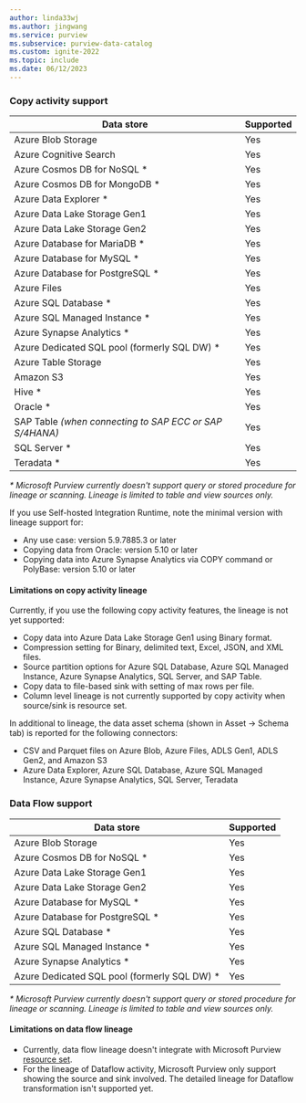 ```yaml
---
author: linda33wj
ms.author: jingwang
ms.service: purview
ms.subservice: purview-data-catalog
ms.custom: ignite-2022
ms.topic: include
ms.date: 06/12/2023
---
```


### Copy activity support

| Data store | Supported | 
| ------------------- | ------------------- | 
| Azure Blob Storage | Yes |
| Azure Cognitive Search | Yes | 
| Azure Cosmos DB for NoSQL \* | Yes | 
| Azure Cosmos DB for MongoDB \* | Yes |
| Azure Data Explorer \* | Yes | 
| Azure Data Lake Storage Gen1 | Yes | 
| Azure Data Lake Storage Gen2 | Yes | 
| Azure Database for MariaDB \* | Yes | 
| Azure Database for MySQL \* | Yes | 
| Azure Database for PostgreSQL \* | Yes |
| Azure Files | Yes | 
| Azure SQL Database \* | Yes | 
| Azure SQL Managed Instance \* | Yes | 
| Azure Synapse Analytics \* | Yes | 
| Azure Dedicated SQL pool (formerly SQL DW) \* | Yes | 
| Azure Table Storage | Yes |
| Amazon S3 | Yes | 
| Hive \* | Yes | 
| Oracle \* | Yes |
| SAP Table *(when connecting to SAP ECC or SAP S/4HANA)* | Yes |
| SQL Server \* | Yes | 
| Teradata \* | Yes |

*\* Microsoft Purview currently doesn't support query or stored procedure for lineage or scanning. Lineage is limited to table and view sources only.*

If you use Self-hosted Integration Runtime, note the minimal version with lineage support for:

- Any use case: version 5.9.7885.3 or later
- Copying data from Oracle: version 5.10 or later
- Copying data into Azure Synapse Analytics via COPY command or PolyBase: version 5.10 or later

#### Limitations on copy activity lineage

Currently, if you use the following copy activity features, the lineage is not yet supported:

- Copy data into Azure Data Lake Storage Gen1 using Binary format.
- Compression setting for Binary, delimited text, Excel, JSON, and XML files.
- Source partition options for Azure SQL Database, Azure SQL Managed Instance, Azure Synapse Analytics, SQL Server, and SAP Table.
- Copy data to file-based sink with setting of max rows per file.
- Column level lineage is not currently supported by copy activity when source/sink is resource set.

In additional to lineage, the data asset schema (shown in Asset -> Schema tab) is reported for the following connectors:

- CSV and Parquet files on Azure Blob, Azure Files, ADLS Gen1, ADLS Gen2, and Amazon S3
- Azure Data Explorer, Azure SQL Database, Azure SQL Managed Instance, Azure Synapse Analytics, SQL Server, Teradata

### Data Flow support

| Data store | Supported |
| ------------------- | ------------------- | 
| Azure Blob Storage | Yes |
| Azure Cosmos DB for NoSQL \* | Yes | 
| Azure Data Lake Storage Gen1 | Yes |
| Azure Data Lake Storage Gen2 | Yes |
| Azure Database for MySQL \* | Yes | 
| Azure Database for PostgreSQL \* | Yes |
| Azure SQL Database \* | Yes |
| Azure SQL Managed Instance \* | Yes | 
| Azure Synapse Analytics \* | Yes |
| Azure Dedicated SQL pool (formerly SQL DW) \* | Yes | 

*\* Microsoft Purview currently doesn't support query or stored procedure for lineage or scanning. Lineage is limited to table and view sources only.*

#### Limitations on data flow lineage

- Currently, data flow lineage doesn't integrate with Microsoft Purview [resource set](../concept-resource-sets.md).
- For the lineage of Dataflow activity, Microsoft Purview only support showing the source and sink involved. The detailed lineage for Dataflow transformation isn't supported yet.
